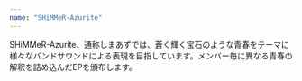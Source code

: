 ```yaml
---
name: "SHiMMeR-Azurite"
---
```

SHiMMeR-Azurite、通称しまあずでは、蒼く輝く宝石のような青春をテーマに様々なバンドサウンドによる表現を目指しています。メンバー毎に異なる青春の解釈を詰め込んだEPを頒布します。
